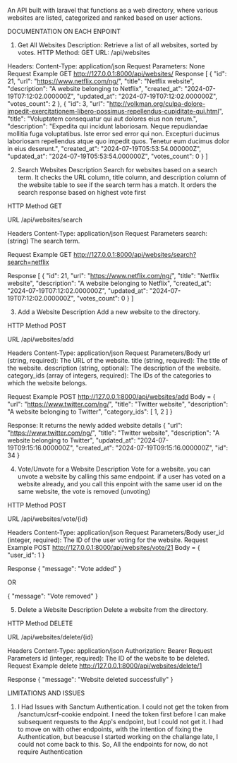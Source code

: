 An API built with laravel that functions as a web directory, where various websites are listed, categorized and ranked based on user actions.

DOCUMENTATION ON EACH ENPOINT

1. Get All Websites
Description: Retrieve a list of all websites, sorted by votes.
HTTP Method: GET
URL: /api/websites

Headers: Content-Type: application/json
Request Parameters: None
Request Example
GET http://127.0.0.1:8000/api/websites/
Response
[
    {
        "id": 21,
        "url": "https://www.netflix.com/ng/",
        "title": "Netflix website",
        "description": "A website belonging to Netflix",
        "created_at": "2024-07-19T07:12:02.000000Z",
        "updated_at": "2024-07-19T07:12:02.000000Z",
        "votes_count": 2
    },
    {
        "id": 3,
        "url": "http://volkman.org/culpa-dolore-impedit-exercitationem-libero-possimus-repellendus-cupiditate-qui.html",
        "title": "Voluptatem consequatur qui aut dolores eius non rerum.",
        "description": "Expedita qui incidunt laboriosam. Neque repudiandae mollitia fuga voluptatibus. Iste error sed error qui non. Excepturi ducimus laboriosam repellendus atque quo impedit quos. Tenetur eum ducimus dolor in eius deserunt.",
        "created_at": "2024-07-19T05:53:54.000000Z",
        "updated_at": "2024-07-19T05:53:54.000000Z",
        "votes_count": 0
    }
]



2. Search Websites
Description
Search for websites based on a search term. It checks the URL column, title column, and description column of the website table to see if the search term has a match. It orders the search response based on highest vote first

HTTP Method
GET

URL
/api/websites/search

Headers
Content-Type: application/json
Request Parameters
search: (string) The search term.

Request Example
GET http://127.0.0.1:8000/api/websites/search?search=netflix

Response 
[
    {
        "id": 21,
        "url": "https://www.netflix.com/ng/",
        "title": "Netflix website",
        "description": "A website belonging to Netflix",
        "created_at": "2024-07-19T07:12:02.000000Z",
        "updated_at": "2024-07-19T07:12:02.000000Z",
        "votes_count": 0
    }
]



3. Add a Website
Description
Add a new website to the directory.

HTTP Method
POST

URL
/api/websites/add

Headers
Content-Type: application/json
Request Parameters/Body
url (string, required): The URL of the website.
title (string, required): The title of the website.
description (string, optional): The description of the website.
category_ids (array of integers, required): The IDs of the categories to which the website belongs.

Request Example
POST http://127.0.0.1:8000/api/websites/add
Body = {
    "url": "https://www.twitter.com/ng/",
    "title": "Twitter website",
    "description": "A website belonging to Twitter",
    "category_ids": [ 1, 2 ]
}

Response: It returns the newly added website details
{
    "url": "https://www.twitter.com/ng/",
    "title": "Twitter website",
    "description": "A website belonging to Twitter",
    "updated_at": "2024-07-19T09:15:16.000000Z",
    "created_at": "2024-07-19T09:15:16.000000Z",
    "id": 34
}


4. Vote/Unvote for a Website
Description
Vote for a website. you can unvote a website by calling this same endpoint. if a user has voted on a website already, and you call this enpoint with the same user id on the same website, the vote is removed (unvoting)

HTTP Method
POST

URL
/api/websites/vote/{id}

Headers
Content-Type: application/json
Request Parameters/Body
user_id (integer, required): The ID of the user voting for the website.
Request Example
POST http://127.0.0.1:8000/api/websites/vote/21
Body = {
    "user_id": 1
}

Response
{
    "message": "Vote added"
} 

OR

{
    "message": "Vote removed"
}



5. Delete a Website
Description
Delete a website from the directory.

HTTP Method
DELETE

URL
/api/websites/delete/{id}

Headers
Content-Type: application/json
Authorization: Bearer <your-token>
Request Parameters
id (integer, required): The ID of the website to be deleted.
Request Example
delete http://127.0.0.1:8000/api/websites/delete/1

Response
{
    "message": "Website deleted successfully"
}


LIMITATIONS AND ISSUES
1. I Had Issues with Sanctum Authentication. I could not get the token from /sanctum/csrf-cookie endpoint. I need the token first before I can make subsequent requests to the App's endpoint, but I could not get it. I had to move on with other endpoints, with the intention of fixing the Authentication, but beacuse I started working on the challange late, I could not come back to this. So, All the endpoints for now, do not require Authentication